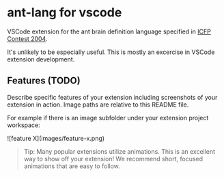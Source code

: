 # ant-lang for vscode

VSCode extension for the ant brain definition language specified in
[ICFP Contest 2004](https://web.archive.org/web/20060813083625/http://www.cis.upenn.edu/~plclub/contest/).

It's unlikely to be especially useful.
This is mostly an excercise in VSCode extension development.

## Features (TODO)

Describe specific features of your extension including screenshots of your extension in action. Image paths are relative to this README file.

For example if there is an image subfolder under your extension project workspace:

\!\[feature X\]\(images/feature-x.png\)

> Tip: Many popular extensions utilize animations. This is an excellent way to show off your extension! We recommend short, focused animations that are easy to follow.

